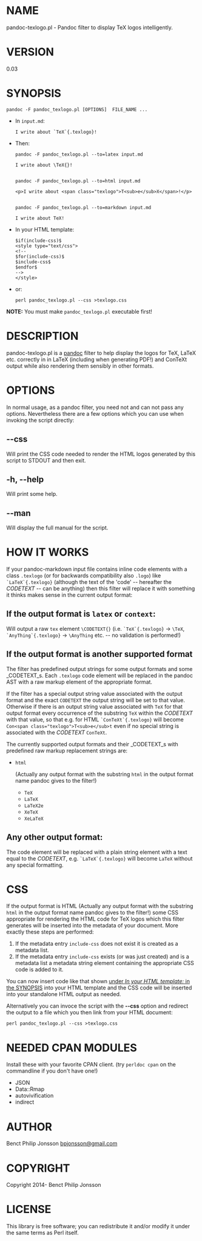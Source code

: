 NAME
====

pandoc-texlogo.pl - Pandoc filter to display TeX logos intelligently.

VERSION
=======

0.03

SYNOPSIS
========

    pandoc -F pandoc_texlogo.pl [OPTIONS]  FILE_NAME ...

-   In `input.md`:

        I write about `TeX`{.texlogo}!

-   Then:

        pandoc -F pandoc_texlogo.pl --to=latex input.md

        I write about \TeX{}!


        pandoc -F pandoc_texlogo.pl --to=html input.md

        <p>I write about <span class="texlogo">T<sub>e</sub>X</span>!</p>


        pandoc -F pandoc_texlogo.pl --to=markdown input.md

        I write about TeX!

-   In your HTML template:

        $if(include-css)$
        <style type="text/css">
        <!--
        $for(include-css)$
        $include-css$
        $endfor$
        -->
        </style>

-   or:

        perl pandoc_texlogo.pl --css >texlogo.css

**NOTE:** You must make `pandoc_texlogo.pl` executable first!

DESCRIPTION
===========

pandoc-texlogo.pl is a [pandoc](http://johnmacfarlane.net/pandoc/) filter to help display the logos for TeX, LaTeX etc. correctly in in LaTeX (including when generating PDF!) and ConTeXt output while also rendering them sensibly in other formats.

OPTIONS
=======

In normal usage, as a pandoc filter, you need not and can not pass any options. Nevertheless there are a few options which you can use when invoking the script directly:

**--css**
---------

Will print the CSS code needed to render the HTML logos generated by this script to STDOUT and then exit.

**-h**, **--help**
------------------

Will print some help.

**--man**
---------

Will display the full manual for the script.

HOW IT WORKS
============

If your pandoc-markdown input file contains inline code elements with a class `.texlogo` (or for backwards compatibility also `.logo`) like `` `LaTeX`{.texlogo} `` (although the text of the 'code' -- hereafter the *CODETEXT* -- can be anything) then this filter will replace it with something it thinks makes sense in the current output format:

If the output format is `latex` or `context`:
---------------------------------------------

Will output a raw `tex` element `\CODETEXT{}` (i.e. `` `TeX`{.texlogo} `` -\> `\TeX`, `` `AnyThing`{.texlogo} `` -\> `\AnyThing` etc. -- no validation is performed!)

If the output format is another supported format
------------------------------------------------

The filter has predefined output strings for some output formats and some \_CODETEXT\_s. Each `.texlogo` code element will be replaced in the pandoc AST with a raw markup element of the appropriate format.

If the filter has a special output string value associated with the output format and the exact `CODETEXT` the output string will be set to that value. Otherwise if there is an output string value associated with `TeX` for that output format every occurrence of the substring `TeX` within the *CODETEXT* with that value, so that e.g. for HTML `` `ConTeXt`{.texlogo} `` will become `Con<span class="texlogo">T<sub>e</sub>t` even if no special string is associated with the *CODETEXT* `ConTeXt`.

The currently supported output formats and their \_CODETEXT\_s with predefined raw markup replacement strings are:

-   `html`

    (Actually any output format with the substring `html` in the output format name pandoc gives to the filter!)

    -   `TeX`
    -   `LaTeX`
    -   `LaTeX2e`
    -   `XeTeX`
    -   `XeLaTeX`

Any other output format:
------------------------

The code element will be replaced with a plain string element with a text equal to the *CODETEXT*, e.g. `` `LaTeX`{.texlogo} `` will become `LaTeX` without any special formatting.

CSS
===

If the output format is HTML (Actually any output format with the substring `html` in the output format name pandoc gives to the filter!) some CSS appropriate for rendering the HTML code for TeX logos which this filter generates will be inserted into the metadata of your document. More exactly these steps are performed:

1.  If the metadata entry `include-css` does not exist it is created as a metadata list.
2.  If the metadata entry `include-css` exists (or was just created) and is a metadata list a metadata string element containing the appropriate CSS code is added to it.

You can now insert code like that shown [under *In your HTML template:* in the SYNOPSIS](#In-your-HTML-template) into your HTML template and the CSS code will be inserted into your standalone HTML output as needed.

Alternatively you can invoce the script with the **--css** option and redirect the output to a file which you then link from your HTML document:

    perl pandoc_texlogo.pl --css >texlogo.css

NEEDED CPAN MODULES
===================

Install these with your favorite CPAN client. (try `perldoc cpan` on the commandline if you don't have one!)

-   JSON
-   Data::Rmap
-   autovivification
-   indirect

AUTHOR
======

Benct Philip Jonsson <bpjonsson@gmail.com>

COPYRIGHT
=========

Copyright 2014- Benct Philip Jonsson

LICENSE
=======

This library is free software; you can redistribute it and/or modify it under the same terms as Perl itself.
